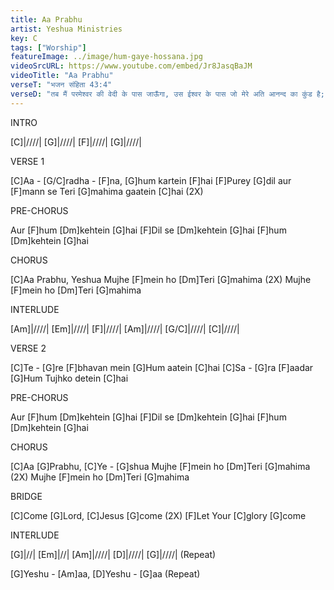 ```yaml
---
title: Aa Prabhu
artist: Yeshua Ministries
key: C
tags: ["Worship"]
featureImage: ../image/hum-gaye-hossana.jpg
videoSrcURL: https://www.youtube.com/embed/Jr8JasqBaJM
videoTitle: "Aa Prabhu"
verseT: "भजन संहिता 43:4"
verseD: "तब मैं परमेश्‍वर की वेदी के पास जाऊँगा, उस ईश्‍वर के पास जो मेरे अति आनन्द का कुंड है; और हे परमेश्‍वर, हे मेरे परमेश्‍वर, मैं वीणा बजा बजाकर तेरा धन्यवाद करूँगा। "
---
```


INTRO

[C]|////|  [G]|////|  [F]|////|  [G]|////|


VERSE 1

[C]Aa - [G/C]radha - [F]na, 
[G]hum kartein [F]hai 
[F]Purey [G]dil aur [F]mann se
Teri [G]mahima gaatein [C]hai (2X)


PRE-CHORUS

Aur [F]hum  [Dm]kehtein [G]hai
[F]Dil se [Dm]kehtein [G]hai
[F]hum  [Dm]kehtein [G]hai

CHORUS

[C]Aa Prabhu, Yeshua
Mujhe [F]mein ho [Dm]Teri [G]mahima (2X)
Mujhe [F]mein ho [Dm]Teri [G]mahima


INTERLUDE

[Am]|////|  [Em]|////|  [F]|////|
[Am]|////|  [G/C]|////|  [C]|////|


VERSE 2

[C]Te - [G]re  [F]bhavan mein
[G]Hum aatein [C]hai
[C]Sa - [G]ra  [F]aadar
[G]Hum Tujhko detein [C]hai 


PRE-CHORUS

Aur [F]hum  [Dm]kehtein [G]hai
[F]Dil se [Dm]kehtein [G]hai
[F]hum  [Dm]kehtein [G]hai

CHORUS

[C]Aa [G]Prabhu, [C]Ye - [G]shua
Mujhe [F]mein ho [Dm]Teri [G]mahima (2X)
Mujhe [F]mein ho [Dm]Teri [G]mahima


BRIDGE

[C]Come [G]Lord, [C]Jesus [G]come (2X)
[F]Let Your [C]glory [G]come


INTERLUDE

[G]|//|  [Em]|//|  [Am]|////|  [D]|////|  [G]|////|
(Repeat)


[G]Yeshu - [Am]aa,  [D]Yeshu - [G]aa (Repeat)
